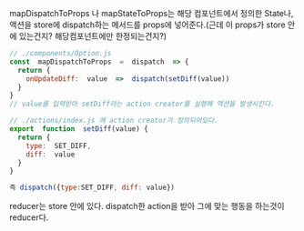 mapDispatchToProps 나 mapStateToProps는 해당 컴포넌트에서 정의한 State나, 액션을 store에 dispatch하는 메서드를 props에 넣어준다.(근데 이 props가 store 안에 있는건지? 해당컴포넌트에만 한정되는건지?)

```javascript
// ./components/Option.js
const  mapDispatchToProps  =  dispatch  => {
  return {
    onUpdateDiff:  value  =>  dispatch(setDiff(value))
  }
}
// value를 입력받아 setDiff라는 action creator를 실행해 액션을 발생시킨다.

// ./actions/index.js 에 action creator가 정의되어있다.
export  function  setDiff(value) {
  return {
    type:  SET_DIFF,
    diff:  value
  }
}

즉 dispatch({type:SET_DIFF, diff: value}) 
```

reducer는 store 안에 있다.
dispatch한 action을 받아 그에 맞는 행동을 하는것이 reducer다.
<!--stackedit_data:
eyJoaXN0b3J5IjpbOTQ1NTA3NTA4LDEwOTA1MzMwMDJdfQ==
-->